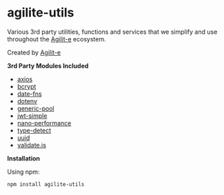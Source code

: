 # agilite-utils
Various 3rd party utilities, functions and services that we simplify and use throughout the [Agilit-e](https://agilite.io) ecosystem.

Created by [Agilit-e](https://agilite.io)

**3rd Party Modules Included**

- [axios](https://www.npmjs.com/package/axios)
- [bcrypt](https://www.npmjs.com/package/bcrypt)
- [date-fns](https://www.npmjs.com/package/date-fns)
- [dotenv](https://www.npmjs.com/package/dotenv)
- [generic-pool](https://www.npmjs.com/package/generic-pool)
- [jwt-simple](https://www.npmjs.com/package/jwt-simple)
- [nano-performance](https://www.npmjs.com/package/nano-performance)
- [type-detect](https://www.npmjs.com/package/type-detect)
- [uuid](https://www.npmjs.com/package/uuid)
- [validate.js](https://www.npmjs.com/package/validate.js)

**Installation**

Using npm:

```
npm install agilite-utils
```